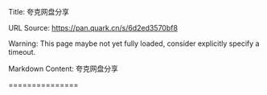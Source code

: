 Title: 夸克网盘分享

URL Source: https://pan.quark.cn/s/6d2ed3570bf8

Warning: This page maybe not yet fully loaded, consider explicitly specify a timeout.

Markdown Content:
夸克网盘分享

===============
